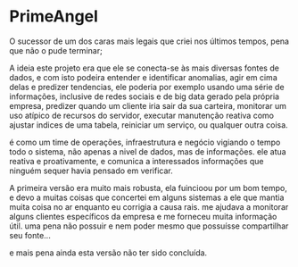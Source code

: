# PrimeAngel
O sucessor de um dos caras mais legais que criei nos últimos tempos, pena que não o pude terminar;

A ideia este projeto era que ele se conecta-se às mais diversas fontes de dados, e com isto podeira entender e identificar anomalias, agir em cima delas e predizer tendencias, ele poderia por exemplo usando uma série de informações, inclusive de redes sociais e de big data gerado pela própria empresa,  predizer quando um cliente iria sair da sua carteira, monitorar um uso atípico de recursos do servidor, executar manutenção reativa como ajustar indices de uma tabela, reiniciar um serviço, ou qualquer outra coisa.

é como um time de operações, infraestrutura e negócio vigiando o tempo todo o sistema, não apenas a nivel de dados, mas de informações. ele atua reativa e proativamente, e comunica a interessados informações que ninguém sequer havia pensado em verificar.

A primeira versão era muito mais robusta, ela fuincioou por um bom tempo, e devo a muitas coisas que concertei em alguns sistemas a ele que mantia muita coisa no ar enquanto eu corrigia a causa rais. me ajudava a monitorar alguns clientes específicos da empresa e me forneceu muita informação útil. uma pena não possuir e nem poder mesmo que possuísse compartilhar seu fonte...

e mais pena ainda esta versão não ter sido concluída.